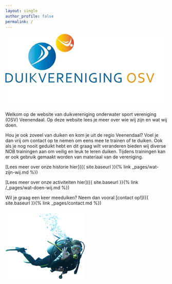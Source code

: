 ```yaml
---
layout: single
author_profile: false
permalink: /
---
```


![OSV Veenendaal](/assets/images/duikvereniging-osv.jpg)

Welkom op de website van duikvereniging onderwater sport vereniging (OSV) Veenendaal. Op deze website lees je meer over wie wij zijn en wat wij doen.

Hou je ook zoveel van duiken en kom je uit de regio Veenendaal? Voel je dan vrij om contact op te nemen om eens mee te trainen of te duiken. Ook als je nog nooit geduikt hebt en dit graag wilt veranderen bieden wij diverse NOB trainingen aan om veilig en leuk te leren duiken. Tijdens trainingen kan er ook gebruik gemaakt worden van materiaal van de vereniging. 

[Lees meer over onze historie hier]({{ site.baseurl }}{% link _pages/wat-zijn-wij.md %})

[Lees meer over onze activiteiten hier]({{ site.baseurl }}{% link /_pages/wat-doen-wij.md %})

Wil je graag een keer meeduiken? Neem dan vooral [contact op!]({{ site.baseurl }}{% link _pages/contact.md %})

![duiker](/assets/images/duiker.png)